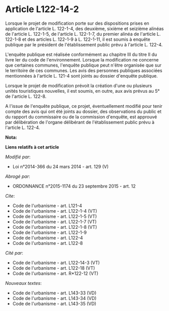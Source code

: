 # Article L122-14-2

Lorsque le projet de modification porte sur des dispositions prises en application de l'article L. 122-1-4, des deuxième,
sixième et seizième alinéas de l'article L. 122-1-5, de l'article L. 122-1-7, du premier alinéa de l'article L. 122-1-8 et
des articles L. 122-1-9 à L. 122-1-11, il est soumis à enquête publique par le président de l'établissement public prévu à
l'article L. 122-4. 

L'enquête publique est réalisée conformément au chapitre III du titre II du livre Ier du code de l'environnement. Lorsque la
modification ne concerne que certaines communes, l'enquête publique peut n'être organisée que sur le territoire de ces
communes. Les avis des personnes publiques associées mentionnées à l'article L. 121-4 sont joints au dossier d'enquête
publique. 

Lorsque le projet de modification prévoit la création d'une ou plusieurs unités touristiques nouvelles, il est soumis, en
outre, aux avis prévus au 5° de l'article L. 122-8. 

A l'issue de l'enquête publique, ce projet, éventuellement modifié pour tenir compte des avis qui ont été joints au dossier,
des observations du public et du rapport du commissaire ou de la commission d'enquête, est approuvé par délibération de
l'organe délibérant de l'établissement public prévu à l'article L. 122-4.

**Nota:**



**Liens relatifs à cet article**

_Modifié par_:

  - Loi n°2014-366 du 24 mars 2014 - art. 129 (V)

_Abrogé par_:

  - ORDONNANCE n°2015-1174 du 23 septembre 2015 - art. 12

_Cite_:

  - Code de l'urbanisme - art. L121-4
  - Code de l'urbanisme - art. L122-1-4 (VT)
  - Code de l'urbanisme - art. L122-1-5 (VT)
  - Code de l'urbanisme - art. L122-1-7 (VT)
  - Code de l'urbanisme - art. L122-1-8 (VT)
  - Code de l'urbanisme - art. L122-1-9
  - Code de l'urbanisme - art. L122-4
  - Code de l'urbanisme - art. L122-8

_Cité par_:

  - Code de l'urbanisme - art. L122-14-3 (VT)
  - Code de l'urbanisme - art. L122-18 (VT)
  - Code de l'urbanisme - art. R*122-12 (VT)

_Nouveaux textes_:

  - Code de l'urbanisme - art. L143-33 (VD)
  - Code de l'urbanisme - art. L143-34 (VD)
  - Code de l'urbanisme - art. L143-35 (VD)
